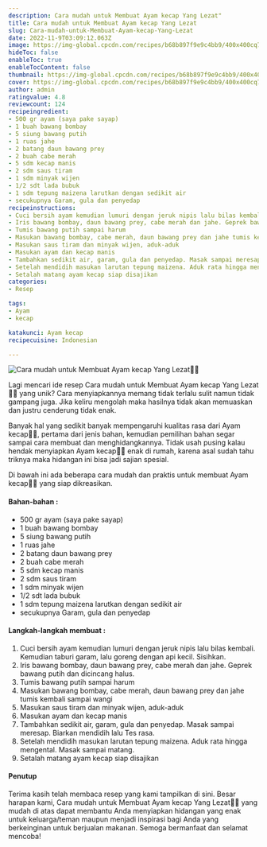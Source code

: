 ```yaml
---
description: Cara mudah untuk Membuat Ayam kecap Yang Lezat"
title: Cara mudah untuk Membuat Ayam kecap Yang Lezat
slug: Cara-mudah-untuk-Membuat-Ayam-kecap-Yang-Lezat
date: 2022-11-9T03:09:12.063Z
image: https://img-global.cpcdn.com/recipes/b68b897f9e9c4bb9/400x400cq70/photo.jpg
hideToc: false
enableToc: true
enableTocContent: false
thumbnail: https://img-global.cpcdn.com/recipes/b68b897f9e9c4bb9/400x400cq70/photo.jpg
cover: https://img-global.cpcdn.com/recipes/b68b897f9e9c4bb9/400x400cq70/photo.jpg
author: admin
ratingvalue: 4.8
reviewcount: 124
recipeingredient:
- 500 gr ayam (saya pake sayap)
- 1 buah bawang bombay
- 5 siung bawang putih
- 1 ruas jahe
- 2 batang daun bawang prey
- 2 buah cabe merah
- 5 sdm kecap manis
- 2 sdm saus tiram
- 1 sdm minyak wijen
- 1/2 sdt lada bubuk
- 1 sdm tepung maizena larutkan dengan sedikit air
- secukupnya Garam, gula dan penyedap
recipeinstructions:
- Cuci bersih ayam kemudian lumuri dengan jeruk nipis lalu bilas kembali. Kemudian taburi garam, lalu goreng dengan api kecil. Sisihkan.
- Iris bawang bombay, daun bawang prey, cabe merah dan jahe. Geprek bawang putih dan dicincang halus.
- Tumis bawang putih sampai harum
- Masukan bawang bombay, cabe merah, daun bawang prey dan jahe tumis kembali sampai wangi
- Masukan saus tiram dan minyak wijen, aduk-aduk
- Masukan ayam dan kecap manis
- Tambahkan sedikit air, garam, gula dan penyedap. Masak sampai meresap. Biarkan mendidih lalu Tes rasa.
- Setelah mendidih masukan larutan tepung maizena. Aduk rata hingga mengental. Masak sampai matang.
- Setalah matang ayam kecap siap disajikan
categories:
- Resep

tags:
- Ayam
- kecap

katakunci: Ayam kecap
recipecuisine: Indonesian

---
```


![Cara mudah untuk Membuat Ayam kecap Yang Lezat👩‍🍳](https://img-global.cpcdn.com/recipes/b68b897f9e9c4bb9/400x400cq70/photo.jpg)

Lagi mencari ide resep Cara mudah untuk Membuat Ayam kecap Yang Lezat👩‍🍳 yang unik? Cara menyiapkannya memang tidak terlalu sulit namun tidak gampang juga. Jika keliru mengolah maka hasilnya tidak akan memuaskan dan justru cenderung tidak enak.

Banyak hal yang sedikit banyak mempengaruhi kualitas rasa dari Ayam kecap👩‍🍳, pertama dari jenis bahan, kemudian pemilihan bahan segar sampai cara membuat dan menghidangkannya. Tidak usah pusing kalau hendak menyiapkan Ayam kecap👩‍🍳 enak di rumah, karena asal sudah tahu triknya maka hidangan ini bisa jadi sajian spesial.

Di bawah ini ada beberapa cara mudah dan praktis untuk membuat Ayam kecap👩‍🍳 yang siap dikreasikan.

<!--inarticleads1-->

#### Bahan-bahan :

- 500 gr ayam (saya pake sayap)
- 1 buah bawang bombay
- 5 siung bawang putih
- 1 ruas jahe
- 2 batang daun bawang prey
- 2 buah cabe merah
- 5 sdm kecap manis
- 2 sdm saus tiram
- 1 sdm minyak wijen
- 1/2 sdt lada bubuk
- 1 sdm tepung maizena larutkan dengan sedikit air
- secukupnya Garam, gula dan penyedap

<!--inarticleads2-->

#### Langkah-langkah membuat :

1. Cuci bersih ayam kemudian lumuri dengan jeruk nipis lalu bilas kembali. Kemudian taburi garam, lalu goreng dengan api kecil. Sisihkan.
1. Iris bawang bombay, daun bawang prey, cabe merah dan jahe. Geprek bawang putih dan dicincang halus.
1. Tumis bawang putih sampai harum
1. Masukan bawang bombay, cabe merah, daun bawang prey dan jahe tumis kembali sampai wangi
1. Masukan saus tiram dan minyak wijen, aduk-aduk
1. Masukan ayam dan kecap manis
1. Tambahkan sedikit air, garam, gula dan penyedap. Masak sampai meresap. Biarkan mendidih lalu Tes rasa.
1. Setelah mendidih masukan larutan tepung maizena. Aduk rata hingga mengental. Masak sampai matang.
1. Setalah matang ayam kecap siap disajikan

#### Penutup

Terima kasih telah membaca resep yang kami tampilkan di sini. Besar harapan kami, Cara mudah untuk Membuat Ayam kecap Yang Lezat👩‍🍳 yang mudah di atas dapat membantu Anda menyiapkan hidangan yang enak untuk keluarga/teman maupun menjadi inspirasi bagi Anda yang berkeinginan untuk berjualan makanan. Semoga bermanfaat dan selamat mencoba!